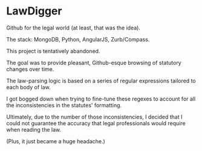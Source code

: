 LawDigger
=========

Github for the legal world (at least, that was the idea).

The stack: MongoDB, Python, AngularJS, Zurb/Compass.

This project is tentatively abandoned.

The goal was to provide pleasant, Github-esque browsing of statutory changes over time.

The law-parsing logic is based on a series of regular expressions tailored to each body of law.

I got bogged down when trying to fine-tune these regexes to account for all the inconsistencies in the statutes' formatting.

Ultimately, due to the number of those inconsistencies, I decided that I could not guarantee the accuracy that legal professionals would require when reading the law.

(Plus, it just became a huge headache.)

